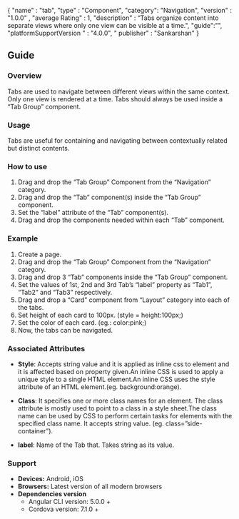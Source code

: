 {
  "name" : "tab",
  "type" : "Component",
  "category": "Navigation",
  "version" : "1.0.0" ,
  "average Rating" : 1,
  "description" : “Tabs organize content into separate views where only one view can be visible at a time.",
    "guide":"",
   "platformSupportVersion " : "4.0.0",
  " publisher" : "Sankarshan"
}


## Guide
### Overview
Tabs are used to navigate between different views within the same context. Only one view is rendered at a time. Tabs should always be used inside a “Tab Group” component.

### Usage
Tabs are useful for containing and navigating between contextually related but distinct contents.

### How to use

1. Drag and drop the “Tab Group” Component from the “Navigation” category.
2. Drag and drop the “Tab” component(s) inside the “Tab Group” component.
3. Set the “label” attribute of the “Tab” component(s).
4. Drag and drop the components needed within each “Tab” component.

### Example
1. Create a page.
2. Drag and drop the “Tab Group” Component from the “Navigation” category.
3. Drag and drop 3 “Tab” components inside the “Tab Group” component.
4. Set the values of 1st, 2nd and 3rd Tab’s “label” property as “Tab1”, “Tab2” and “Tab3” respectively.
5. Drag and drop a “Card” component from “Layout” category into each of the tabs.
6. Set height of each card  to 100px. (style = height:100px;)
7. Set the color of each card. (eg.: color:pink;)
8. Now, the tabs can be navigated.

### Associated Attributes
- **Style**: Accepts string value and it is applied as inline css to element and it is affected based on property given.An inline CSS is used to apply a unique style to a single HTML element.An inline CSS uses the style attribute of an HTML element.(eg. background:orange).

- **Class**: It specifies one or more class names for an element. The class attribute is mostly used to point to a class in a style sheet.The class name can be used by CSS to perform certain tasks for elements with the specified class name. It accepts string value. (eg. class=”side-container”).

- **label**: Name of the Tab that. Takes string as its value.

### Support
- **Devices:** Android, iOS
- **Browsers:**  Latest version of all modern browsers
- **Dependencies version** 
    - Angular CLI version: 5.0.0 + 
    - Cordova version: 7.1.0 +


